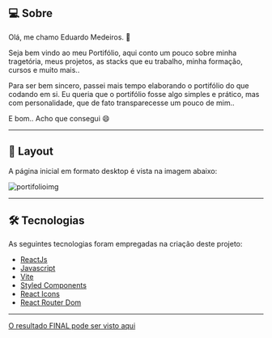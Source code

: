 ## 💻 Sobre
Olá, me chamo Eduardo Medeiros. 👋

Seja bem vindo ao meu Portifólio, aqui conto um pouco sobre minha tragetória, meus projetos, as stacks que eu trabalho, minha formação, cursos e muito mais..

Para ser bem sincero, passei mais tempo elaborando o portifólio do que codando em si. Eu queria que o portifólio fosse algo simples e prático, mas com personalidade, que de fato transparecesse um pouco de mim..

E bom.. Acho que consegui 😄

___

## 🎨 Layout
A página inicial em formato desktop é vista na imagem abaixo:

![portifolioimg](https://user-images.githubusercontent.com/88609782/234053945-e35540d2-3ada-4927-acb2-60d615c13460.jpg)

___

## 🛠 Tecnologias

As seguintes tecnologias foram empregadas na criação deste projeto:

- [ReactJs](https://reactjs.org)
- [Javascript](https://developer.mozilla.org/pt-BR/docs/Web/JavaScript)
- [Vite](https://vitejs.dev/)
- [Styled Components](https://styled-components.com/)
- [React Icons](https://react-icons.github.io/react-icons/)
- [React Router Dom](https://react-icons.github.io/react-icons/)

___


[O resultado FINAL pode ser visto aqui](https://eduardo-medeiros.netlify.app/)
